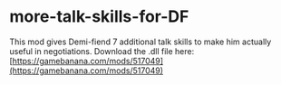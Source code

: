 #  more-talk-skills-for-DF
This mod gives Demi-fiend 7 additional talk skills to make him actually useful in negotiations.
Download the .dll file here: [https://gamebanana.com/mods/517049](https://gamebanana.com/mods/517049)
